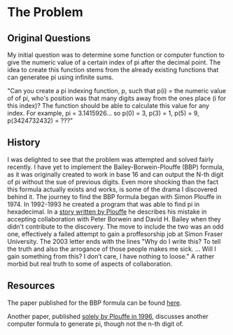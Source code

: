 # The Problem
## Original Questions
My initial question was to determine some function or computer function to give the numeric value of a certain index of pi after the decimal point. The idea to create this function stems from the already existing functions that can generatee pi using infinite sums.

"Can you create a pi indexing function, p, such that p(i) = the numeric value of of pi, who's position was that many digits away from the ones place (i for this index)? The function should be able to calculate this value for any index. For example, pi = 3.1415926... so p(0) = 3, p(3) = 1, p(5) = 9, p(3424732432) = ???"

## History
I was delighted to see that the problem was attempted and solved fairly recently. I have yet to implement the Bailey-Borwein-Plouffe (BBP) formula, as it was originally created to work in base 16 and can output the N-th digit of pi without the sue of previous digits. Even more shocking than the fact this formula actually exists and works, is some of the drama I discovered behind it. The journey to find the BBP formula began with Simon Plouffe in 1974. In 1992-1993 he created a program that was able to find pi in hexadecimal. In a [story written by Plouffe](http://math-fail.com/2010/07/the-bailey-borwein-plouffe-formula.html) he describes his mistake in accepting collaboration with Peter Borwein and David H. Bailey when they didn't contribute to the discovery. The move to include the two was an odd one, effectively a failed attempt to gain a proffesorship job at Simon Fraser University. The 2003 letter ends with the lines "Why do I write this? To tell the truth and also the arrogance of those
people makes me sick. ... Will I gain something from this? I don’t care, I have nothing to loose." A rather morbid but real truth to some of aspects of collaboration.

## Resources
The paper published for the BBP formula can be found [here](http://numbers.computation.free.fr/Constants/Algorithms/nthdecimaldigit.pdf).

Another paper, published [solely by Plouffe in 1996](http://www.lacim.uqam.ca/~plouffe/Simon/articlepi.html), discusses another computer formula to generate pi, though not the n-th digit of.
